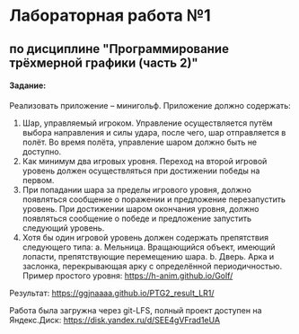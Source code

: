# Лабораторная работа №1

## по дисциплине "Программирование трёхмерной графики (часть 2)"

#### Задание:

Реализовать приложение – минигольф. Приложение должно содержать:
1. Шар, управляемый игроком. Управление осуществляется путём выбора направления и силы
удара, после чего, шар отправляется в полёт. Во время полёта, управление шаром должно
быть не доступно.
2. Как минимум два игровых уровня. Переход на второй игровой уровень должен
осуществляться при достижении победы на первом.
3. При попадании шара за пределы игрового уровня, должно появляться сообщение о поражении
и предложение перезапустить уровень. При достижении шаром окончания уровня, должно
появляться сообщение о победе и предложение запустить следующий уровень.
4. Хотя бы один игровой уровень должен содержать препятствия следующего типа:
a. Мельница. Вращающийся объект, имеющий лопасти, препятствующие перемещению
шара.
b. Дверь. Арка и заслонка, перекрывающая арку с определённой периодичностью.
Пример простого уровня: https://h-anim.github.io/Golf/


Результат: https://ggjnaaaa.github.io/PTG2_result_LR1/

Работа была загружна через git-LFS, полный проект доступен на Яндекс.Диск: https://disk.yandex.ru/d/SEE4gVFrad1eUA